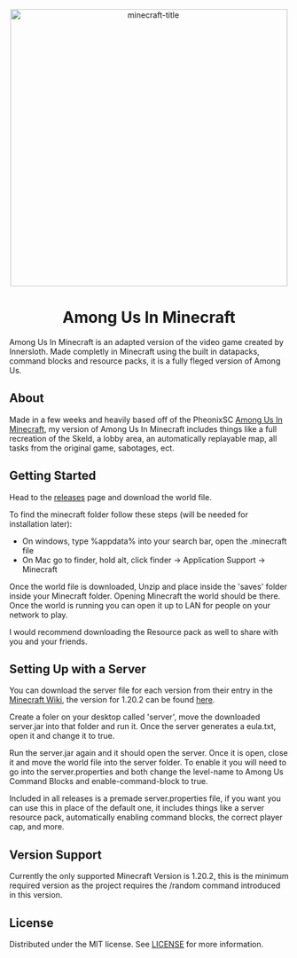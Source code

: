 <div align="center">
  <img src="https://i.ibb.co/zr6FkhM/minecraft-title.png" alt="minecraft-title" width="500px" height="auto">
</div>
<h1 align="center">Among Us In Minecraft</h1>

Among Us In Minecraft is an adapted version of the video game created by Innersloth. Made completly in Minecraft using the built in datapacks, command blocks and resource packs, it is a fully fleged version of Among Us.

## About

Made in a few weeks and heavily based off of the PheonixSC [Among Us In Minecraft](https://youtu.be/me9Tt6rK6nk?si=FWHJ7jSXu3OTtTb1), my version of Among Us In Minecraft includes things like a full recreation of the Skeld, a lobby area, an automatically replayable map, all tasks from the original game, sabotages, ect.

## Getting Started

Head to the [releases](https://github.com/Techyte/Among-Us-Command-blocks/releases) page and download the world file.

To find the minecraft folder follow these steps (will be needed for installation later):
- On windows, type %appdata% into your search bar, open the .minecraft file
- On Mac go to finder, hold alt, click finder -> Application Support -> Minecraft

Once the world file is downloaded, Unzip and place inside the 'saves' folder inside your Minecraft folder. Opening Minecraft the world should be there. Once the world is running you can open it up to LAN for people on your network to play.

I would recommend downloading the Resource pack as well to share with you and your friends.

## Setting Up with a Server

You can download the server file for each version from their entry in the [Minecraft Wiki](https://minecraft.wiki/), the version for 1.20.2 can be found [here](https://minecraft.wiki/w/Java_Edition_1.20.2).

Create a foler on your desktop called 'server', move the downloaded server.jar into that folder and run it. Once the server generates a eula.txt, open it and change it to true.

Run the server.jar again and it should open the server. Once it is open, close it and move the world file into the server folder. To enable it you will need to go into the server.properties and both change the level-name to Among Us Command Blocks and enable-command-block to true.

Included in all releases is a premade server.properties file, if you want you can use this in place of the default one, it includes things like a server resource pack, automatically enabling command blocks, the correct player cap, and more.

## Version Support

Currently the only supported Minecraft Version is 1.20.2, this is the minimum required version as the project requires the /random command introduced in this version.

## License

Distributed under the MIT license. See [LICENSE](LICENSE) for more information.
